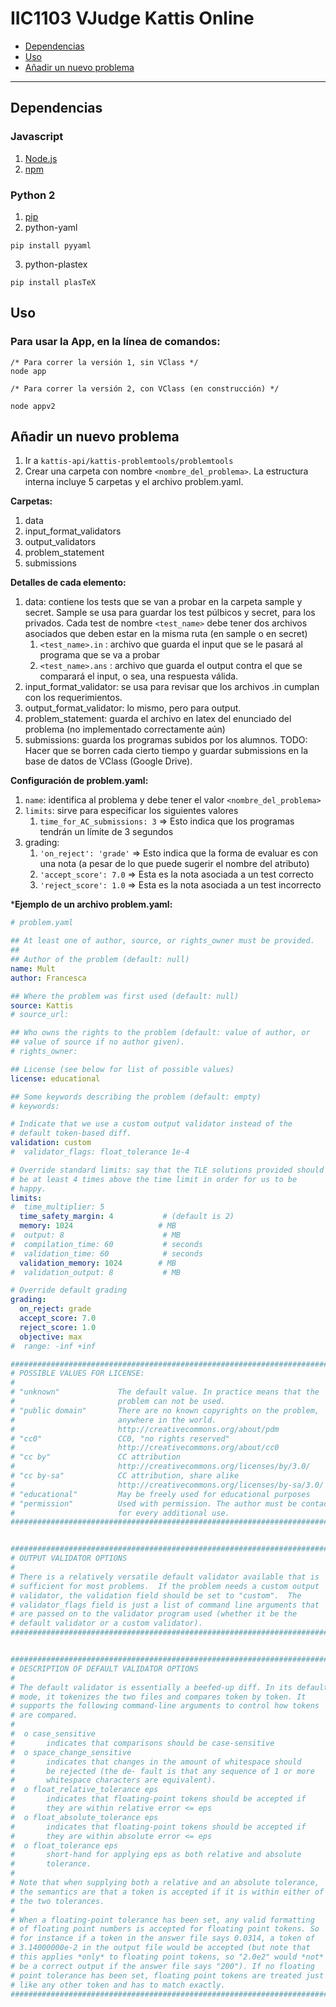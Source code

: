 # IIC1103 VJudge Kattis Online

 * [Dependencias](#dependencias)
 * [Uso](#uso)
 * [Añadir un nuevo problema](#añadir-un-nuevo-problema)

---

## Dependencias

### Javascript
  1. [Node.js](https://nodejs.org/en/download/ "Download NodeJS")
  2. [npm](https://github.com/npm/npm "npm github page")

### Python 2
  1. [pip](https://pip.pypa.io/en/stable/installing/ "pip intall ")
  2. python-yaml
   ```
   pip install pyyaml
   ```
  3. python-plastex
  ```
  pip install plasTeX
  ```


## Uso
### Para usar la App, en la línea de comandos:

```
/* Para correr la versión 1, sin VClass */
node app
```
```
/* Para correr la versión 2, con VClass (en construcción) */

node appv2
```


## Añadir un nuevo problema

1. Ir a `kattis-api/kattis-problemtools/problemtools`
1. Crear una carpeta con nombre `<nombre_del_problema>`. La estructura interna incluye 5 carpetas y el archivo problem.yaml.

**Carpetas:**
1. data
1. input_format_validators
1. output_validators
1. problem_statement
1. submissions

**Detalles de cada elemento:**  
1. data: contiene los tests que se van a probar en la carpeta sample y secret. Sample se usa para guardar los test púlbicos y secret, para los privados. Cada test de nombre `<test_name>` debe tener dos archivos asociados que deben estar en la misma ruta (en sample o en secret)
   1. `<test_name>.in` : archivo que guarda el input que se le pasará al programa que se va a probar
   1. `<test_name>.ans` : archivo que guarda el output contra el que se comparará el input, o sea, una respuesta válida.
2. input_format_validator: se usa para revisar que los archivos .in cumplan con los requerimientos.
3. output_format_validator: lo mismo, pero para output.
4. problem_statement: guarda el archivo en latex del enunciado del problema (no implementado correctamente aún)
5. submissions: guarda los programas subidos por los alumnos. TODO: Hacer que se borren cada cierto tiempo y guardar submissions en la base de datos de VClass (Google Drive).

**Configuración de problem.yaml:**
1. `name`: identifica al problema y debe tener el valor `<nombre_del_problema>`
2. `limits`: sirve para especificar los siguientes valores
   1. `time_for_AC_submissions: 3` => Esto indica que los programas tendrán un límite de 3 segundos
3. grading:
    1. `'on_reject': 'grade'` => Esto indica que la forma de evaluar es con una nota (a pesar de lo que puede sugerir el nombre del atributo)
    2. `'accept_score': 7.0` => Esta es la nota asociada a un test correcto
    3. `'reject_score': 1.0` => Esta es la nota asociada a un test incorrecto


***Ejemplo de un archivo problem.yaml:**
```YAML
# problem.yaml

## At least one of author, source, or rights_owner must be provided.
##
## Author of the problem (default: null)
name: Mult
author: Francesca

## Where the problem was first used (default: null)
source: Kattis
# source_url:

## Who owns the rights to the problem (default: value of author, or
## value of source if no author given).
# rights_owner:

## License (see below for list of possible values)
license: educational

## Some keywords describing the problem (default: empty)
# keywords:

# Indicate that we use a custom output validator instead of the
# default token-based diff.
validation: custom
#  validator_flags: float_tolerance 1e-4

# Override standard limits: say that the TLE solutions provided should
# be at least 4 times above the time limit in order for us to be
# happy.
limits:
#  time_multiplier: 5
  time_safety_margin: 4           # (default is 2)
  memory: 1024                   # MB
#  output: 8                      # MB
#  compilation_time: 60           # seconds
#  validation_time: 60            # seconds
  validation_memory: 1024        # MB
#  validation_output: 8           # MB

# Override default grading
grading:
  on_reject: grade
  accept_score: 7.0
  reject_score: 1.0
  objective: max
#  range: -inf +inf

############################################################################
# POSSIBLE VALUES FOR LICENSE:
#
# "unknown"				The default value. In practice means that the
#               		problem can not be used.
# "public domain"		There are no known copyrights on the problem,
# 		   				anywhere in the world.
#						http://creativecommons.org/about/pdm
# "cc0" 				CC0, "no rights reserved"
# 						http://creativecommons.org/about/cc0
# "cc by"				CC attribution
# 	  					http://creativecommons.org/licenses/by/3.0/
# "cc by-sa"			CC attribution, share alike
# 	  					http://creativecommons.org/licenses/by-sa/3.0/
# "educational"			May be freely used for educational purposes
# "permission" 			Used with permission. The author must be contacted
# 						for every additional use.
############################################################################


############################################################################
# OUTPUT VALIDATOR OPTIONS
#
# There is a relatively versatile default validator available that is
# sufficient for most problems.  If the problem needs a custom output
# validator, the validation field should be set to "custom".  The
# validator_flags field is just a list of command line arguments that
# are passed on to the validator program used (whether it be the
# default validator or a custom validator).
############################################################################


############################################################################
# DESCRIPTION OF DEFAULT VALIDATOR OPTIONS
#
# The default validator is essentially a beefed-up diff. In its default
# mode, it tokenizes the two files and compares token by token. It
# supports the following command-line arguments to control how tokens
# are compared.
#
#  o case_sensitive
#       indicates that comparisons should be case-sensitive
#  o space_change_sensitive
#       indicates that changes in the amount of whitespace should
#       be rejected (the de- fault is that any sequence of 1 or more
#       whitespace characters are equivalent).
#  o float_relative_tolerance eps
#       indicates that floating-point tokens should be accepted if
#       they are within relative error <= eps
#  o float_absolute_tolerance eps
#       indicates that floating-point tokens should be accepted if
#       they are within absolute error <= eps
#  o float_tolerance eps
#       short-hand for applying eps as both relative and absolute
#       tolerance.
#
# Note that when supplying both a relative and an absolute tolerance,
# the semantics are that a token is accepted if it is within either of
# the two tolerances.
#
# When a floating-point tolerance has been set, any valid formatting
# of floating point numbers is accepted for floating point tokens. So
# for instance if a token in the answer file says 0.0314, a token of
# 3.14000000e-2 in the output file would be accepted (but note that
# this applies *only* to floating point tokens, so "2.0e2" would *not*
# be a correct output if the answer file says "200"). If no floating
# point tolerance has been set, floating point tokens are treated just
# like any other token and has to match exactly.
############################################################################
```
